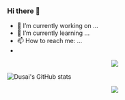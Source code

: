 ### Hi there 👋

- 🔭 I’m currently working on ...
- 🌱 I’m currently learning ...
- 📫 How to reach me: ...
- 
<div align="center"><img src="https://cdn.jsdelivr.net/gh/kylinhx/kylinhx/assets/github-contribution-grid-snake.svg" /></div>


![Dusai's GitHub stats](https://github-readme-stats.vercel.app/api?username=kylinhx)
<!--START_SECTION:waka-->
<!--END_SECTION:waka-->
<div align="center"> <img src="https://github-readme-stats.vercel.app/api/top-langs/?username=kylinhx" /> </div>
